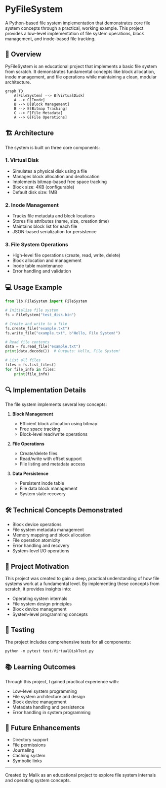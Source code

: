 # PyFileSystem

A Python-based file system implementation that demonstrates core file system concepts through a practical, working example. This project provides a low-level implementation of file system operations, block management, and inode-based file tracking.

## 📖 Overview

PyFileSystem is an educational project that implements a basic file system from scratch. It demonstrates fundamental concepts like block allocation, inode management, and file operations while maintaining a clean, modular architecture.

```mermaid
graph TD
    A[FileSystem] --> B[VirtualDisk]
    A --> C[Inode]
    B --> D[Block Management]
    B --> E[Bitmap Tracking]
    C --> F[File Metadata]
    A --> G[File Operations]
```

## 🏗️ Architecture

The system is built on three core components:

### 1. Virtual Disk
- Simulates a physical disk using a file
- Manages block allocation and deallocation
- Implements bitmap-based free space tracking
- Block size: 4KB (configurable)
- Default disk size: 1MB

### 2. Inode Management
- Tracks file metadata and block locations
- Stores file attributes (name, size, creation time)
- Maintains block list for each file
- JSON-based serialization for persistence

### 3. File System Operations
- High-level file operations (create, read, write, delete)
- Block allocation and management
- Inode table maintenance
- Error handling and validation

## 💻 Usage Example

```python
from lib.FileSystem import FileSystem

# Initialize file system
fs = FileSystem("test_disk.bin")

# Create and write to a file
fs.create_file("example.txt")
fs.write_file("example.txt", b"Hello, File System!")

# Read file contents
data = fs.read_file("example.txt")
print(data.decode())  # Outputs: Hello, File System!

# List all files
files = fs.list_files()
for file_info in files:
    print(file_info)
```

## 🔍 Implementation Details

The file system implements several key concepts:

1. **Block Management**
   - Efficient block allocation using bitmap
   - Free space tracking
   - Block-level read/write operations

2. **File Operations**
   - Create/delete files
   - Read/write with offset support
   - File listing and metadata access

3. **Data Persistence**
   - Persistent inode table
   - File data block management
   - System state recovery

## 🛠️ Technical Concepts Demonstrated

- Block device operations
- File system metadata management
- Memory mapping and block allocation
- File operation atomicity
- Error handling and recovery
- System-level I/O operations

## 🎯 Project Motivation

This project was created to gain a deep, practical understanding of how file systems work at a fundamental level. By implementing these concepts from scratch, it provides insights into:

- Operating system internals
- File system design principles
- Block device management
- System-level programming concepts

## 🧪 Testing

The project includes comprehensive tests for all components:

```python
python -m pytest test/VirtualDiskTest.py
```

## 📚 Learning Outcomes

Through this project, I gained practical experience with:
- Low-level system programming
- File system architecture and design
- Block device management
- Metadata handling and persistence
- Error handling in system programming

## 🚀 Future Enhancements

- Directory support
- File permissions
- Journaling
- Caching system
- Symbolic links

---
Created by Malik as an educational project to explore file system internals and operating system concepts.
